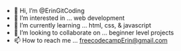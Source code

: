 - 👋 Hi, I’m @ErinGitCoding
- 👀 I’m interested in ... web development
- 🌱 I’m currently learning ... html, css, & javascript
- 💞️ I’m looking to collaborate on ... beginner level projects
- 📫 How to reach me ... freecodecampErin@gmail.com

<!---
ErinGitCoding/ErinGitCoding is a ✨ special ✨ repository because its `README.md` (this file) appears on your GitHub profile.
You can click the Preview link to take a look at your changes.
--->
